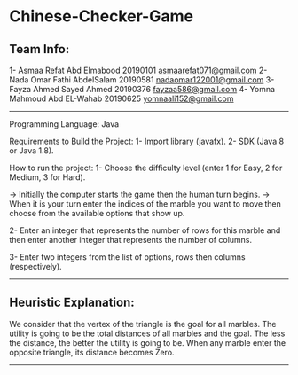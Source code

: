 # Chinese-Checker-Game

Team Info:
-----------
1- Asmaa Refat Abd Elmabood   20190101  asmaarefat071@gmail.com
2- Nada Omar Fathi AbdelSalam 20190581  nadaomar122001@gmail.com
3- Fayza Ahmed Sayed Ahmed    20190376  fayzaa586@gmail.com
4- Yomna Mahmoud Abd EL-Wahab 20190625  yomnaali152@gmail.com 

---------------------------------------------------------------------

Programming Language: Java

Requirements to Build the Project:
1- Import library (javafx).
2- SDK (Java 8 or Java 1.8).

How to run the project:
1- Choose the difficulty level (enter 1 for Easy, 2 for Medium, 3 for Hard).

-> Initially the computer starts the game then the human turn begins.
-> When it is your turn enter the indices of the marble you want to move then choose from the available options that show up. 

2- Enter an integer that represents the number of rows for this marble and then enter another integer that represents the number of columns.

3- Enter two integers from the list of options, rows then columns (respectively). 
 
---------------------------------------------------------------------

Heuristic Explanation:
----------------------

We consider that the vertex of the triangle is the goal for all marbles.
The utility is going to be the total distances of all marbles and the goal. 
The less the distance, the better the utility is going to be.
When any marble enter the opposite triangle, its distance becomes Zero.

---------------------------------------------------------------------



